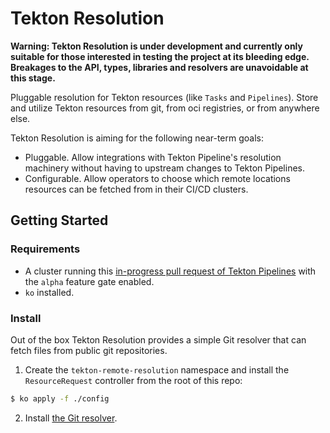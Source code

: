 # Tekton Resolution

**Warning: Tekton Resolution is under development and currently only
suitable for those interested in testing the project at its bleeding
edge. Breakages to the API, types, libraries and resolvers are unavoidable
at this stage.**

Pluggable resolution for Tekton resources (like `Tasks` and
`Pipelines`). Store and utilize Tekton resources from git,
from oci registries, or from anywhere else.

Tekton Resolution is aiming for the following near-term goals:

- Pluggable. Allow integrations with Tekton Pipeline's resolution machinery
  without having to upstream changes to Tekton Pipelines.
- Configurable. Allow operators to choose which remote locations resources
  can be fetched from in their CI/CD clusters.

## Getting Started

### Requirements

- A cluster running this [in-progress pull request of Tekton Pipelines](https://github.com/tektoncd/pipeline/pull/4596)
  with the `alpha` feature gate enabled.
- `ko` installed.

### Install

Out of the box Tekton Resolution provides a simple Git resolver that can
fetch files from public git repositories.

1. Create the `tekton-remote-resolution` namespace and install
the `ResourceRequest` controller from the root of this repo:

```bash
$ ko apply -f ./config
```

2. Install [the Git resolver](./gitresolver/README.md).
